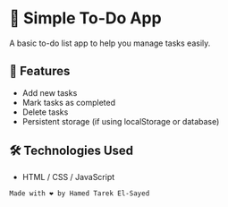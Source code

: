 # 📝 Simple To-Do App

A basic to-do list app to help you manage tasks easily.

## 🚀 Features
- Add new tasks
- Mark tasks as completed
- Delete tasks
- Persistent storage (if using localStorage or database)

## 🛠️ Technologies Used
- HTML / CSS / JavaScript  

`Made with ❤️ by Hamed Tarek El-Sayed`
